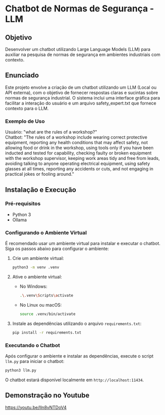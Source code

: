 # Chatbot de Normas de Segurança - LLM

## Objetivo
Desenvolver um chatbot utilizando Large Language Models (LLM) para auxiliar na pesquisa de normas de segurança em ambientes industriais com contexto.

## Enunciado
Este projeto envolve a criação de um chatbot utilizando um LLM (Local ou API externa), com o objetivo de fornecer respostas claras e sucintas sobre normas de segurança industrial. O sistema inclui uma interface gráfica para facilitar a interação do usuário e um arquivo safety_expert.txt que fornece contexto para o LLM.

### Exemplo de Uso
Usuário: "what are the rules of a workshop?"<br/>
Chatbot: "The rules of a workshop include wearing correct protective equipment, reporting any health conditions that may affect safety, not allowing food or drink in the workshop, using tools only if you have been inducted and tested for capability, checking faulty or broken equipment with the workshop supervisor, keeping work areas tidy and free from leads, avoiding talking to anyone operating electrical equipment, using safety glasses at all times, reporting any accidents or cuts, and not engaging in practical jokes or fooling around."

## Instalação e Execução

### Pré-requisitos
- Python 3
- Ollama

### Configurando o Ambiente Virtual

É recomendado usar um ambiente virtual para instalar e executar o chatbot. Siga os passos abaixo para configurar o ambiente:

1. Crie um ambiente virtual:
    ```bash
    python3 -m venv .venv
    ```

2. Ative o ambiente virtual:

    - No Windows:
        ```bash
        .\.venv\Scripts\activate
        ```
    - No Linux ou macOS:
        ```bash
        source .venv/bin/activate
        ```

3. Instale as dependências utilizando o arquivo `requirements.txt`:
    ```bash
    pip install -r requirements.txt
    ```

### Executando o Chatbot

Após configurar o ambiente e instalar as dependências, execute o script `llm.py` para iniciar o chatbot:

```bash
python3 llm.py
```

O chatbot estará disponível localmente em `http://localhost:11434`.

## Demonstração no Youtube
https://youtu.be/Iln8vNTDoV4
